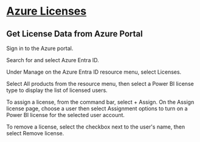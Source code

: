 # **[Azure Licenses](https://community.fabric.microsoft.com/t5/Desktop/Get-License-Data-from-Azure-Portal/td-p/2949788)**

## Get License Data from Azure Portal

Sign in to the Azure portal.

Search for and select Azure Entra ID.

Under Manage on the Azure Entra ID resource menu, select Licenses.

Select All products from the resource menu, then select a Power BI license type to display the list of licensed users.

To assign a license, from the command bar, select + Assign. On the Assign license page, choose a user then select Assignment options to turn on a Power BI license for the selected user account.

To remove a license, select the checkbox next to the user's name, then select Remove license.
